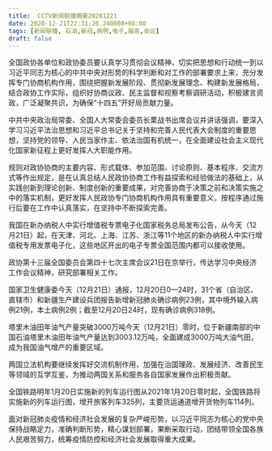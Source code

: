 ```yaml
---
title:  CCTV新闻联播摘要20201221
date: 2020-12-21T22:31:26.240808+08:00
tags: [新闻联播, 石油,新冠,病例,电子,服务,会议]
draft: false
---
```


全国政协各单位和政协委员要认真学习贯彻<span class="keywords_content">会议</span>精神，切实把思想和行动统一到以习近平同志为核心的中共中央对形势的科学判断和对工作的部署要求上来，充分发挥专门协商机构作用，围绕把握新发展阶段、贯彻新发展理念、构建新发展格局，结合政协工作实际，组织好协商议政、民主监督和视察考察调研活动，积极建言资政，广泛凝聚共识，为确保“十四五”开好局贡献力量。

中共中央政治局常委、全国人大常委会委员长栗战书出席<span class="keywords_content">会议</span>并讲话强调，要深入学习习近平法治思想和习近平总书记关于坚持和完善人民代表大会制度的重要思想，坚持党的领导、人民当家作主、依法治国有机统一，在全面建设社会主义现代化国家新征程上更好发挥人大职能作用。

规则对政协协商的主要内容、形式载体、参加范围、讨论原则、基本程序、交流方式等作出规定，是在认真总结人民政协协商工作有益探索和经验做法的基础上，从实践创新到理论创新、制度创新的重要成果，对完善协商于决策之前和决策实施之中的落实机制，更好发挥人民政协专门协商机构作用具有重要意义，按程序通过施行后要在工作中认真落实，在坚持中不断探索完善。

我国在新办纳税人中实行增值税专票<span class="keywords_fund">电子</span>化国家税务总局发布公告，从今天（12月21日）起，在天津、河北、上海、江苏、浙江等11个地区的新办纳税人中实行增值税专用发票<span class="keywords_fund">电子</span>化，这些地区开出的<span class="keywords_fund">电子</span>专票全国范围内都可以接收使用。

政协第十三届全国委员会第四十七次主席<span class="keywords_content">会议</span>21日在京举行，传达学习中央经济工作<span class="keywords_content">会议</span>精神，研究部署相关工作。

国家卫生健康委今天（12月21日）通报，12月20日0—24时，31个省（自治区、直辖市）和新疆生产建设兵团报告新增<span class="keywords_content">新冠</span>肺炎确诊<span class="keywords_content">病例</span>23例，其中境外输入<span class="keywords_content">病例</span>21例，本土<span class="keywords_content">病例</span>2例；截至12月20日24时，现有确诊<span class="keywords_content">病例</span>318例。

塔里木油田年油气产量突破3000万吨今天（12月21日）零时，位于新疆南部的中国<span class="keywords_fund">石油</span>塔里木油田年油气产量达到3003.12万吨，全面建成3000万吨大油气田，成为我国油气增产的重要区域。

两国立法机构要继续发挥好交流机制作用，加强在治国理政、发展经济、改善民生等领域的互学互鉴，为推动两国关系和<span class="keywords_fund">服务</span>各自国家发展作出积极贡献。

全国铁路明年1月20日实施新的列车运行图从2021年1月20日零时起，全国铁路将实施新的列车运行图，增开旅客列车325列，主要货运通道增开货物列车114列。

面对<span class="keywords_content">新冠</span>肺炎疫情和经济社会发展的复杂严峻形势，以习近平同志为核心的党中央保持战略定力，准确判断形势，精心谋划部署，果断采取行动，团结带领全国各族人民艰苦努力，统筹疫情防控和经济社会发展取得重大成果。
